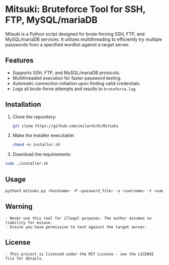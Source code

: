 # Mitsuki: Bruteforce Tool for SSH, FTP, MySQL/mariaDB

Mitsuki is a Python script designed for brute-forcing SSH, FTP, and MySQL/mariaDB services. It utilizes multithreading to efficiently try multiple passwords from a specified wordlist against a target server.

## Features

- Supports SSH, FTP, and MySQL/mariaDB protocols.
- Multithreaded execution for faster password testing.
- Automatic connection initiation upon finding valid credentials.
- Logs all brute-force attempts and results to `bruteforce.log`.

## Installation

1. Clone the repository:
   ```bash
   git clone https://github.com/veilwr4ith/Mitsuki
   ```

2. Make the installer executable:
   ```bash
   chmod +x installer.sh
   ```

3. Download the requirements:
  ```bash
  sudo ./installer.sh
  ```

## Usage

```bash
python3 mitsuki.py <hostname> -P <password_file> -u <username> -t <num_threads> -prc <protocol>
```

## Warning

    - Never use this tool for illegal purposes. The author assumes no liability for misuse.
    - Ensure you have permission to test against the target server.

## License

    - This project is licensed under the MIT License - see the LICENSE file for details.

